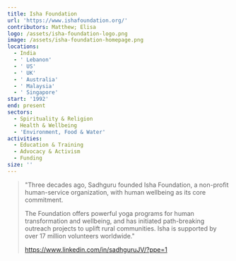 ```yaml
---
title: Isha Foundation
url: 'https://www.ishafoundation.org/'
contributors: Matthew; Elisa
logo: /assets/isha-foundation-logo.png
image: /assets/isha-foundation-homepage.png
locations:
  - India
  - ' Lebanon'
  - ' US'
  - ' UK'
  - ' Australia'
  - ' Malaysia'
  - ' Singapore'
start: '1992'
end: present
sectors:
  - Spirituality & Religion
  - Health & Wellbeing
  - 'Environment, Food & Water'
activities:
  - Education & Training
  - Advocacy & Activism
  - Funding
size: ''
---
```

> "Three decades ago, Sadhguru founded Isha Foundation, a non-profit human-service organization, with human wellbeing as its core commitment. 
> 
> The Foundation offers powerful yoga programs for human transformation and wellbeing, and has initiated path-breaking outreach projects to uplift rural communities. Isha is supported by over 17 million volunteers worldwide."
> 
> https://www.linkedin.com/in/sadhguruJV/?ppe=1
